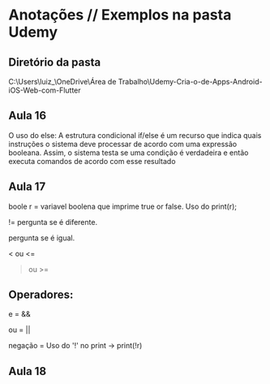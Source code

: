 # Anotações  //  Exemplos na pasta Udemy #

## Diretório da pasta ##
C:\Users\luiz_\OneDrive\Área de Trabalho\Udemy\-Cria-o-de-Apps-Android-iOS-Web-com-Flutter


## Aula 16 ##

O uso do else: A estrutura condicional if/else é um recurso que indica quais instruções o sistema deve processar de acordo com uma expressão booleana. Assim, o sistema testa se uma condição é verdadeira e então executa comandos de acordo com esse resultado

## Aula 17 ##

boole r = variavel boolena que imprime true or false. Uso do print(r);

!= pergunta se é diferente.

pergunta se é igual.

< ou <=

> ou >=

## Operadores:
e = &&

ou = ||

negação = Uso do '!' no print -> print(!r)

## Aula 18 

